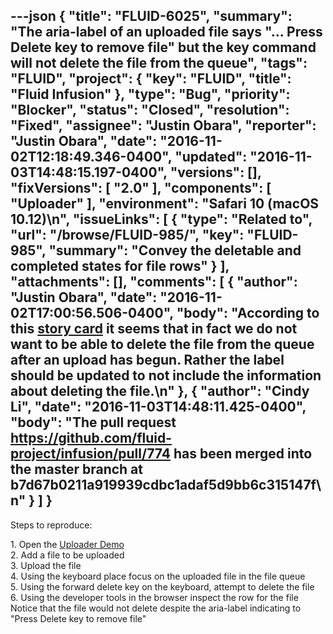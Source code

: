 ---json
{
  "title": "FLUID-6025",
  "summary": "The aria-label of an uploaded file says \"... Press Delete key to remove file\" but the key command will not delete the file from the queue",
  "tags": "FLUID",
  "project": {
    "key": "FLUID",
    "title": "Fluid Infusion"
  },
  "type": "Bug",
  "priority": "Blocker",
  "status": "Closed",
  "resolution": "Fixed",
  "assignee": "Justin Obara",
  "reporter": "Justin Obara",
  "date": "2016-11-02T12:18:49.346-0400",
  "updated": "2016-11-03T14:48:15.197-0400",
  "versions": [],
  "fixVersions": [
    "2.0"
  ],
  "components": [
    "Uploader"
  ],
  "environment": "Safari 10 (macOS 10.12)\n",
  "issueLinks": [
    {
      "type": "Related to",
      "url": "/browse/FLUID-985/",
      "key": "FLUID-985",
      "summary": "Convey the deletable and completed states for file rows"
    }
  ],
  "attachments": [],
  "comments": [
    {
      "author": "Justin Obara",
      "date": "2016-11-02T17:00:56.506-0400",
      "body": "According to this [story card](https://wiki.fluidproject.org/display/Infusion13/Uploader+Storycards#UploaderStorycards-story2) it seems that in fact we do not want to be able to delete the file from the queue after an upload has begun. Rather the label should be updated to not include the information about deleting the file.\n"
    },
    {
      "author": "Cindy Li",
      "date": "2016-11-03T14:48:11.425-0400",
      "body": "The pull request <https://github.com/fluid-project/infusion/pull/774> has been merged into the master branch at b7d67b0211a919939cdbc1adaf5d9bb6c315147f\n"
    }
  ]
}
---
Steps to reproduce:

1\. Open the [Uploader Demo](http://build.fluidproject.org/infusion/demos/uploader/)\
2\. Add a file to be uploaded\
3\. Upload the file\
4\. Using the keyboard place focus on the uploaded file in the file queue\
5\. Using the forward delete key on the keyboard, attempt to delete the file\
6\. Using the developer tools in the browser inspect the row for the file\
Notice that the file would not delete despite the aria-label indicating to "Press Delete key to remove file"

        